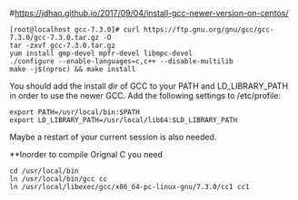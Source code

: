 #https://jdhao.github.io/2017/09/04/install-gcc-newer-version-on-centos/
```
[root@localhost gcc-7.3.0]# curl https://ftp.gnu.org/gnu/gcc/gcc-7.3.0/gcc-7.3.0.tar.gz -O
tar -zxvf gcc-7.3.0.tar.gz
yum install gmp-devel mpfr-devel libmpc-devel
./configure --enable-languages=c,c++ --disable-multilib
make -j$(nproc) && make install
```
You should add the install dir of GCC to your PATH and LD_LIBRARY_PATH in order to use the newer GCC. Add the following settings to /etc/profile:
```
export PATH=/usr/local/bin:$PATH
export LD_LIBRARY_PATH=/usr/local/lib64:$LD_LIBRARY_PATH
```
Maybe a restart of your current session is also needed.


**Inorder to compile Orignal C you need 
```
cd /usr/local/bin
ln /usr/local/bin/gcc cc
ln /usr/local/libexec/gcc/x86_64-pc-linux-gnu/7.3.0/cc1 cc1
```
